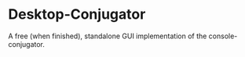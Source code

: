 # Desktop-Conjugator
A free (when finished), standalone GUI implementation of the console-conjugator.
